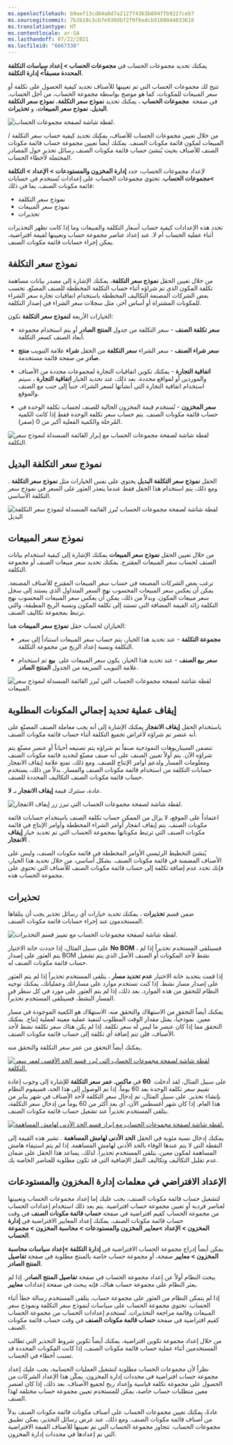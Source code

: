 ```yaml
---
ms.openlocfilehash: b9aef13cd84a8d7a2127f4363b8947fb9227ceb7
ms.sourcegitcommit: 7b3b18c3cb7e930dbf2f9f6edcb9108044033616
ms.translationtype: HT
ms.contentlocale: ar-SA
ms.lasthandoff: 07/22/2021
ms.locfileid: "6667338"
---
```

يمكنك تحديد مجموعات الحساب في **مجموعات الحساب > إعداد سياسات التكلفة المحددة مسبقاً> إدارة التكلفة**.

تتيح لك مجموعات الحساب التي تم تعيينها للأصناف تحديد كيفية الحصول على تكلفة أو سعر المبيعات للمكونات، كما هو موضح بواسطة مجموعة الحساب، من أجل الحساب. في صفحة  **مجموعات الحساب** ، يمكنك تحديد **نموذج سعر التكلفة**، **نموذج سعر التكلفة البديل**، **نموذج سعر المبيعات**، و **تحذيرات**.

![لقطة شاشة لصفحة مجموعات الحساب.](../media/calculation-group.png)

من خلال تعيين مجموعات الحساب للأصناف، يمكنك تحديد كيفية حساب سعر التكلفة / المبيعات لمكون قائمة مكونات الصنف. يمكنك أيضاً تعيين مجموعة حساب قائمة مكونات الصنف للأصناف بحيث يُنشئ حساب قائمة مكونات الصنف رسائل تحذير حول المصادر المحتملة لأخطاء الحساب.

لإعداد مجموعات الحساب، حدد **إدارة المخزون والمستودعات > الإعداد > التكلفة >مجموعات الحساب**. تحتوي مجموعات الحساب على إعدادات تُستخدم في حسابات قائمة مكونات الصنف، بما في ذلك:

-   نموذج سعر التكلفة
-   نموذج سعر المبيعات
-   تحذيرات

تحدد هذه الإعدادات كيفية حساب أسعار التكلفة والمبيعات وما إذا كانت تظهر التحذيرات أثناء عملية الحساب أم لا. عند إعداد عناصر مجموعة حساب وتعيينها لقيمة افتراضية، يمكن إجراء حسابات قائمة مكونات الصنف.

## <a name="cost-price-model"></a>نموذج سعر التكلفة

من خلال تعيين الحقل **نموذج سعر التكلفة**، يمكنك الإشارة إلى مصدر بيانات مساهمة تكلفة المكون الذي تم شراؤه أثناء حساب التكلفة المخططة للصنف المصنّع. تحسب بعض الشركات المصنعة التكاليف المخططة باستخدام اتفاقيات تجارة سعر الشراء للمكونات المشتراة أو أساس آخر، مثل سجلات سعر الشراء في إصدار التكلفة.

الخيارات الأربعة **لنموذج سعر التكلفة** تكون:

-   **سعر تكلفة الصنف** - سعر التكلفة من جدول **المنتج الصادر** أو يتم استخدام مجموعة أبعاد الصنف كسعر التكلفة.

-   **سعر شراء الصنف** - سعر الشراء **سعر التكلفة** من الحقل **شراء** علامة التبويب **منتج صادر** من صفحة قائمة مستخدمة.

-   **اتفاقية التجارة** - يمكنك تكوين اتفاقيات التجارة لمجموعات محددة من الأصناف والموردين أو لمواقع محددة. بعد ذلك، عند تحديد الخيار **اتفاقية التجارة** ، سيتم استخدام اتفاقية التجارة التي أنشأتها لسعر الشراء، جنباً إلى جنب مع الصنف والموقع.

-   **سعر المخزون** - تُستخدم قيمة المخزون الحالية للصنف لحساب تكلفة الوحدة في حساب قائمة مكونات الصنف. يتم حساب سعر تكلفة الوحدة فقط إذا كانت الكمية المُرحلة والكمية الفعلية أكبر من 0 (صفر).

![لقطة شاشة لصفحة مجموعات الحساب مع إبراز القائمة المنسدلة لنموذج سعر التكلفة.](../media/cost-price-model.png) 

## <a name="alternate-cost-price-model"></a>نموذج سعر التكلفة البديل

الحقل **نموذج سعر التكلفة البديل** يحتوي على نفس الخيارات مثل **نموذج سعر التكلفة** . ومع ذلك، يتم استخدام هذا الحقل فقط عندما يتعذر العثور على السعر في نموذج سعر التكلفة الأساسي.

![لقطة شاشة لصفحة مجموعات الحساب تُبرز القائمة المنسدلة لنموذج سعر التكلفة البديل](../media/alt-cost-price-model.png)

## <a name="sales-price-model"></a>نموذج سعر المبيعات

من خلال تعيين الحقل **نموذج سعر المبيعات** يمكنك الإشارة إلى كيفية استخدام بيانات الصنف لحساب سعر المبيعات المقترح. يمكنك تحديد سعر مبيعات الصنف أو مجموعة التكلفة.

ترغب بعض الشركات المصنعة في حساب سعر المبيعات المقترح للأصناف المصنعة. يمكن أن يعكس سعر المبيعات المحسوب نهج السعر المتداول الذي يستند إلى سجل سعر مبيعات المكون. وبدلاً من ذلك، يمكن أن يعكس سعر المبيعات المحسوب نهج التكلفة زائد القيمة المضافة التي تستند إلى تكلفة المكون ونسبة الربح المطبقة، والتي ترتبط بمجموعة تكاليف الصنف.

الخياران لحساب حقل **نموذج سعر المبيعات** هما:

-   **مجموعة التكلفة** - عند تحديد هذا الخيار، يتم حساب سعر المبيعات استناداً إلى سعر التكلفة ونسبة إعداد الربح من مجموعة التكلفة.

-   **سعر بيع الصنف** - عند تحديد هذا الخيار، يكون سعر المبيعات على  **بيع** ثم استخدام علامة التبويب السريعة من الجدول **المنتج الصادر**.

![لقطة شاشة لصفحة مجموعات الحساب التي تُبرز القائمة المنسدلة لنموذج سعر المبيعات.](../media/sales-price-model.png) 

## <a name="stop-explosion"></a>إيقاف عملية تحديد إجمالي المكونات المطلوبة

باستخدام الحقل **إيقاف الانفجار** يمكنك الإشارة إلى أنه يجب معاملة الصنف المصنّع على أنه عنصر تم شراؤه لأغراض تجميع التكلفة أثناء حساب قائمة مكونات الصنف.

تتضمن السيناريوهات النموذجية صنفاً تم شراؤه يتم تصنيعه أحياناً أو عنصر مصنّع يتم شراؤه الآن. يتم أولاً تعيين الصنف على أنه صنف مصنّع لتحديد قائمة مكونات الصنف ومعلومات المسار ولدعم أوامر الإنتاج للصنف. ومع ذلك، تمنع علامة إيقاف الانفجار حسابات التكلفة من استخدام قائمة مكونات الصنف والمسار. بدلاً من ذلك، يستخدم حساب قائمة مكونات الصنف التكاليف المحددة للصنف.

عادة، ستترك قيمة **إيقاف الانفجار** بـ **لا**.

![لقطة شاشة لصفحة مجموعات الحساب التي تبرز زر إيقاف الانفجار.](../media/stop-explosion.png) 

اعتماداً على الموقع، لا يزال من الممكن حساب تكلفة الصنف باستخدام حسابات قائمة مكونات الصنف. يتم إيقاف انفجار أوامر الشراء المخططة وأوامر الإنتاج في قائمة مكونات الصنف التي ترتبط مكوناتها بمجموعة الحساب التي تم تحديد خيار **إيقاف الانفجار** .

يُنشئ التخطيط الرئيسي الأوامر المخططة في قائمة مكونات الصنف، وليس على الأصناف المضمنة في قائمة مكونات الصنف. بشكل أساسي، من خلال تحديد هذا الخيار، فإنك تحدد عدم إضافة تكلفة إلى حساب قائمة مكونات الصنف للأصناف التي تحتوي على مجموعة الحساب هذه.

## <a name="warnings"></a>تحذيرات

ضمن قسم **تحذيرات** ، يمكنك تحديد خيارات أي رسائل تحذير يجب أن يتلقاها المستخدمون عند إجراء حسابات قائمة مكونات الصنف.

![لقطة شاشة لصفحة مجموعات الحساب مع تمييز قسم التحذيرات.](../media/warning-1.png) 

على سبيل المثال، إذا حددت خانة الاختيار **No BOM** ، فسيتلقى المستخدم تحذيراً إذا لم يتم العثور على إصدار BOM نشط لأحد المكونات أو الصنف الأصل الذي يتم تشغيل حساب قائمة مكونات الصنف له.

إذا قمت بتحديد خانة الاختيار **عدم تحديد مسار** ، يتلقى المستخدم تحذيراً إذا لم يتم العثور على إصدار مسار نشط. إذا كنت تستخدم موارد على مساراتك وعملياتك، يمكنك توجيه النظام للتحقق من هذه الموارد. بعد ذلك، إذا لم يتم العثور على مورد في كل سطر في المسار النشط، فسيتلقى المستخدم تحذيراً.

يمكنك أيضاً التحقق من الاستهلاك والتحقق منه. الاستهلاك هو الكمية الموجودة في مسار معين. نموذجياً، يمثل مقدار الوقت المطلوب لتنفيذ عملية معينة لعملية إنتاج. يمكنك التحقق مما إذا كان عنصر ما ليس له سعر تكلفة. إذا لم يكن هناك سعر تكلفة نشط لأحد الأصناف، فلن تتم إضافة أي تكلفة إلى حساب قائمة مكونات الصنف.

يمكنك أيضاً التحقق من عمر سعر التكلفة والتحقق منه.

[![لقطة شاشة لصفحة مجموعات الحساب التي تُبرز قسم الحد الأقصى لعمر سعر التكلفة.](../media/age-cost-price.png)](../media/age-cost-price.png#lightbox) 

على سبيل المثال، لقد أدخلت  **60** في **ماكس. عمر سعر التكلفة** للإشارة إلى وجوب إعادة تقييم سعر تكلفة الوحدة بعد 60 يوماً. إذا تم الوصول إلى هذا الحد، فسيقوم النظام بإنشاء تحذير. على سبيل المثال، تم إدخال سعر التكلفة لأحد الأصناف في شهر يناير من هذا العام. إذا كان شهر أغسطس الآن، أي بعد أكثر من 60 يوماً من إدخال سعر التكلفة، يتلقى المستخدم تحذيراً عند تشغيل حساب قائمة مكونات الصنف.

[![لقطة شاشة لصفحة مجموعات الحساب مع إبراز قسم الحد الأدنى لهامش المساهمة.](../media/contr-margin.png)](../media/contr-margin.png#lightbox) 

يمكنك إدخال نسبة مئوية في الحقل **الحد الأدنى لهامش المساهمة** . تشير هذه القيمة إلى النقطة التي لا يتم عندها الوفاء بالحد الأدنى لهامش المساهمة. إذا لم يتم استيفاء هامش المساهمة لمكون معين، يتلقى المستخدم تحذيراً. لذلك، يساعد هذا الحقل على ضمان عدم تقليل التكاليف وتكاليف النقل الإضافية التي قد تكون مطلوبة للعناصر الخاصة بك.

## <a name="default-setup-in-inventory-and-warehouse-management-parameters"></a>الإعداد الافتراضي في معلمات إدارة المخزون والمستودعات

لتشغيل حساب قائمة مكونات الصنف، يجب عليك إما إعداد مجموعات الحساب وتعيينها لعناصر فردية أو تعيين مجموعة حساب افتراضية. يتم بعد ذلك استخدام إعدادات الحساب من مجموعة الحساب كقيم افتراضية في صفحة **حساب قائمة مكونات الصنف** في وقت حساب قائمة مكونات الصنف. يمكنك إعداد المعايير الافتراضية في **إدارة المخزون > الإعداد >معايير المخزون والمستودعات > محاسبة المخزون > مجموعة الحساب**.

يمكن أيضاً إدراج مجموعة الحساب الافتراضية في **إدارة التكلفة >إعداد سياسات محاسبة المخزون > معايير** صفحة، أو مجموعة حساب خاصة بالمنتج مطلوبة في صفحة **تفاصيل المنتج الصادر**.


يبحث النظام أولاً عن إعداد مجموعة الحساب في صفحة **تفاصيل المنتج الصادر**. إذا لم يعثر النظام على مجموعة حساب هناك، فإنه يبحث في صفحة إعدادات **معايير**.

إذا لم يتمكن النظام من العثور على مجموعة حساب، يتلقى المستخدم رسالة خطأ أثناء الحساب. تحتوي مجموعة الحساب على سياسات لنموذج سعر التكلفة ونموذج سعر المبيعات وقائمة مراجعة التحذيرات. تُستخدم إعدادات الحساب من مجموعة الحساب كقيم افتراضية في صفحة **حساب قائمة مكونات الصنف** في وقت حساب قائمة مكونات الصنف.

من خلال إعداد مجموعة تكوين افتراضية، يمكنك أيضاً تكوين شروط التحذير التي تطالب المستخدمين أثناء عملية حساب قائمة مكونات الصنف، إذا كانت المكونات المحددة قد تسبب أخطاء في الحساب.

نظراً لأن مجموعات الحساب مطلوبة لتشغيل العمليات الحسابية، يجب عليك إعداد مجموعة حساب افتراضية في محددات إدارة المخزون. يمكّن هذا الإعداد الشركات من الحصول على مجموعة تكلفة قياسية وإعداد ربح لجميع الأصناف. بعد ذلك، إذا كان لعنصر معين متطلبات حساب خاصة، يمكن للمستخدم تعيين مجموعة حساب مختلفة لهذا الصنف.

عادةً، يمكنك تعيين مجموعات الحساب على أصناف مكونات قائمة مكونات الصنف بدلاً من أصناف قائمة مكونات الصنف. ومع ذلك، عند عرض رسائل التحذير، يمكن تطبيق مجموعات الحساب. تتجاوز مجموعة الحساب التي تم تعيينها للأصناف القيمة الافتراضية التي تم إعدادها في محددات إدارة المخزون.
